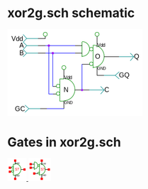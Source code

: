 # xor2g.sch schematic
![xor2g.sch](xor2g.png)
# Gates in xor2g.sch
[ ![nor](nor-sym.png) ](nor.html)
[ ![nor1and](nor1and-sym.png) ](nor1and.html)
